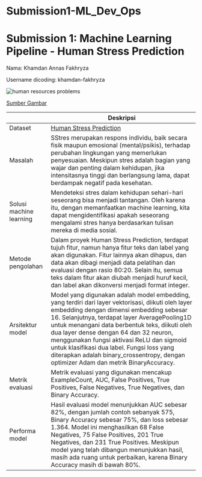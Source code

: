 # Submission1-ML_Dev_Ops
# Submission 1: Machine Learning Pipeline - Human Stress Prediction
Nama: Khamdan Annas Fakhryza

Username dicoding: khamdan-fakhryza

![human resources problems](https://blue.kumparan.com/image/upload/fl_progressive,fl_lossy,c_fill,q_auto:best,w_640/v1617766026/m1tpdhifol4xqwxquds4.jpg)

[Sumber Gambar](https://drive.google.com/file/d/1A0N8LXDorJVSPVdc6oLDNy2OMyGcPyi2/view?usp=drive_link)

| | Deskripsi |
| ----------- | ----------- |
| Dataset | [Human Stress Prediction](https://drive.google.com/file/d/1A0N8LXDorJVSPVdc6oLDNy2OMyGcPyi2/view?usp=drive_link) |
| Masalah | SStres merupakan respons individu, baik secara fisik maupun emosional (mental/psikis), terhadap perubahan lingkungan yang memerlukan penyesuaian. Meskipun stres adalah bagian yang wajar dan penting dalam kehidupan, jika intensitasnya tinggi dan berlangsung lama, dapat berdampak negatif pada kesehatan. |
| Solusi machine learning | Mendeteksi stres dalam kehidupan sehari-hari seseorang bisa menjadi tantangan. Oleh karena itu, dengan memanfaatkan machine learning, kita dapat mengidentifikasi apakah seseorang mengalami stres hanya berdasarkan tulisan mereka di media sosial. |
| Metode pengolahan | Dalam proyek Human Stress Prediction, terdapat tujuh fitur, namun hanya fitur teks dan label yang akan digunakan. Fitur lainnya akan dihapus, dan data akan dibagi menjadi data pelatihan dan evaluasi dengan rasio 80:20. Selain itu, semua teks dalam fitur akan diubah menjadi huruf kecil, dan label akan dikonversi menjadi format integer. |
| Arsitektur model | Model yang digunakan adalah model embedding, yang terdiri dari layer vektorisasi, diikuti oleh layer embedding dengan dimensi embedding sebesar 16. Selanjutnya, terdapat layer AveragePooling1D untuk menangani data berbentuk teks, diikuti oleh dua layer dense dengan 64 dan 32 neuron, menggunakan fungsi aktivasi ReLU dan sigmoid untuk klasifikasi dua label. Fungsi loss yang diterapkan adalah binary_crossentropy, dengan optimizer Adam dan metrik BinaryAccuracy. |
| Metrik evaluasi | Metrik evaluasi yang digunakan mencakup ExampleCount, AUC, False Positives, True Positives, False Negatives, True Negatives, dan Binary Accuracy. |
| Performa model | Hasil evaluasi model menunjukkan AUC sebesar 82%, dengan jumlah contoh sebanyak 575, Binary Accuracy sebesar 75%, dan loss sebesar 1.364. Model ini menghasilkan 68 False Negatives, 75 False Positives, 201 True Negatives, dan 231 True Positives. Meskipun model yang telah dibangun menunjukkan hasil, masih ada ruang untuk perbaikan, karena Binary Accuracy masih di bawah 80%. |
